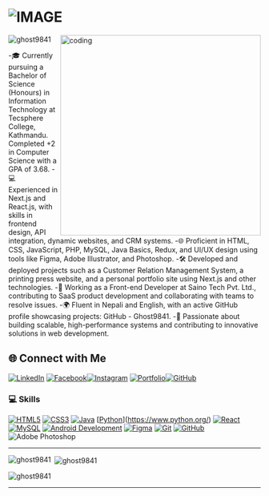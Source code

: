 
<h1>  
  <picture>  
    <source media="(prefers-color-scheme: dark)" srcset="https://readme-typing-svg.demolab.com/?font=Fira+Code&weight=600&size=30&duration=4500&pause=1000&color=FFFFFF&background=301B5D00&vCenter=true&width=435&lines=I'm+Aakash+Subedi!">  
    <source media="(prefers-color-scheme: light)" srcset="https://readme-typing-svg.demolab.com?font=Fira+Code&weight=600&size=30&duration=4500&pause=1000&color=000000&background=301B5D00&vCenter=true&width=435&lines=I'm+Aakash+Subedi!">  
    <img alt="IMAGE" src="http://LIGHT_IMAGE_URL.png">  
  </picture>  
</h1>  

<!-- <h3 align="center">A passionate Developer and Creator from Nepal.</h3> -->  

<img align="right" alt="coding" width="400" src="https://github.com/Ghost9841/Ghost9841/blob/main/github.gif">  

<p align="left">  
  <img src="https://komarev.com/ghpvc/?username=ghost9841&label=Profile%20views&color=0e75b6&style=flat" alt="ghost9841" />  
</p>  

-🎓 Currently pursuing a Bachelor of Science (Honours) in Information Technology at Tecsphere College, Kathmandu. Completed +2 in Computer Science with a GPA of 3.68.
-💻 Experienced in Next.js and React.js, with skills in frontend design, API integration, dynamic websites, and CRM systems.
-🌐 Proficient in HTML, CSS, JavaScript, PHP, MySQL, Java Basics, Redux, and UI/UX design using tools like Figma, Adobe Illustrator, and Photoshop.
-🛠️ Developed and deployed projects such as a Customer Relation Management System, a printing press website, and a personal portfolio site using Next.js and other technologies.
-🌟 Working as a Front-end Developer at Saino Tech Pvt. Ltd., contributing to SaaS product development and collaborating with teams to resolve issues.
-🌍 Fluent in Nepali and English, with an active GitHub profile showcasing projects: GitHub - Ghost9841.
-🚀 Passionate about building scalable, high-performance systems and contributing to innovative solutions in web development.

## 🌐 Connect with Me  

[![LinkedIn](https://img.shields.io/badge/LinkedIn-0077B5?style=for-the-badge&logo=linkedin&logoColor=white)](https://www.linkedin.com/in/aakash-subedi-b5401b215/)  [![Facebook](https://img.shields.io/badge/Facebook-1877F2?style=for-the-badge&logo=facebook&logoColor=white)](https://www.facebook.com/aakash.subedi.545)[![Instagram](https://img.shields.io/badge/Instagram-E4405F?style=for-the-badge&logo=instagram&logoColor=white)](https://www.instagram.com/aakashsubedi8/) [![Portfolio](https://img.shields.io/badge/Portfolio-4285F4?style=for-the-badge&logoColor=white)](https://ghost9841.github.io/personal-porfolio-app/)[![GitHub](https://img.shields.io/badge/GitHub-100000?style=for-the-badge&logo=github&logoColor=white)](https://github.com/Ghost9841)  

### 💻 Skills  

[![HTML5](https://img.shields.io/badge/HTML5-E34F26?style=for-the-badge&logo=html5&logoColor=white)](https://developer.mozilla.org/en-US/docs/Web/HTML)  [![CSS3](https://img.shields.io/badge/CSS3-1572B6?style=for-the-badge&logo=css3&logoColor=white)](https://developer.mozilla.org/en-US/docs/Web/CSS)  [![Java](https://img.shields.io/badge/Java-ED8B00?style=for-the-badge&logo=java&logoColor=white)](https://www.java.com/)  [[Python](https://img.shields.io/badge/Python-3776AB?style=for-the-badge&logo=python&logoColor=white)](https://www.python.org/)  [![React](https://img.shields.io/badge/React-20232A?style=for-the-badge&logo=react&logoColor=61DAFB)](https://reactjs.org/)  [![MySQL](https://img.shields.io/badge/MySQL-00000F?style=for-the-badge&logo=mysql&logoColor=white)](https://www.mysql.com/)  [![Android Development](https://img.shields.io/badge/Android_Dev-3DDC84?style=for-the-badge&logo=android&logoColor=white)](https://developer.android.com/)  [![Figma](https://img.shields.io/badge/Figma-F24E1E?style=for-the-badge&logo=figma&logoColor=white)](https://www.figma.com/)  [![Git](https://img.shields.io/badge/GIT-F05032?style=for-the-badge&logo=git&logoColor=white)](https://git-scm.com/)  [![GitHub](https://img.shields.io/badge/GitHub-181717?style=for-the-badge&logo=github&logoColor=white)](https://github.com/)  ![Adobe Photoshop](https://img.shields.io/badge/adobe%20photoshop-%2331A8FF.svg?style=for-the-badge&logo=adobe%20photoshop&logoColor=white)  

---

<p><img align="left" src="https://github-readme-stats.vercel.app/api/top-langs?username=ghost9841&show_icons=true&locale=en&layout=compact" alt="ghost9841" /></p>  

<p>&nbsp;<img align="center" src="https://github-readme-stats.vercel.app/api?username=ghost9841&show_icons=true&locale=en" alt="ghost9841" /></p>  

<p><img align="center" src="https://github-readme-streak-stats.herokuapp.com/?user=ghost9841&" alt="ghost9841" /></p>  

---
